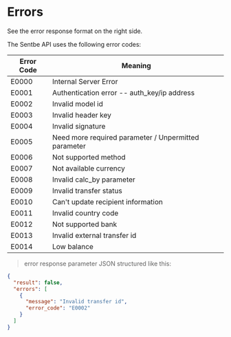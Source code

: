 # Errors

<aside class="notice">
See the error response format on the right side.
</aside>

The Sentbe API uses the following error codes:

Error Code | Meaning
---------- | -------
E0000 | Internal Server Error
E0001 | Authentication error -- auth_key/ip address
E0002 | Invalid model id
E0003 | Invalid header key
E0004 | Invalid signature
E0005 | Need more required parameter / Unpermitted parameter
E0006 | Not supported method
E0007 | Not available currency
E0008 | Invalid calc_by parameter
E0009 | Invalid transfer status
E0010 | Can't update recipient information
E0011 | Invalid country code
E0012 | Not supported bank
E0013 | Invalid external transfer id
E0014 | Low balance

> error response parameter JSON structured like this:

```json
{
  "result": false,
  "errors": [
    {
      "message": "Invalid transfer id",
      "error_code": "E0002"
    }
  ]
}
```
